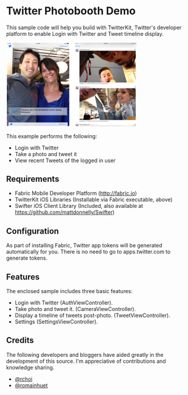 Twitter Photobooth Demo
===

This sample code will help you build with TwitterKit, Twitter's developer platform to enable Login with Twitter
and Tweet timeline display.

<img src="screenshot.png" style="width: 70%;"/>

This example performs the following:

- Login with Twitter
- Take a photo and tweet it
- View recent Tweets of the logged in user

Requirements
---

- Fabric Mobile Developer Platform (http://fabric.io)
- TwitterKit iOS Libraries (Installable via Fabric executable, above)
- Swifter iOS Client Library (Included, also available at https://github.com/mattdonnelly/Swifter)

Configuration
---

As part of installing Fabric, Twitter app tokens will be generated automatically for you. There is no
need to go to apps.twitter.com to generate tokens.

Features
---

The enclosed sample includes three basic features:

- Login with Twitter (AuthViewController).
- Take photo and tweet it. (CameraViewController).
- Display a timeline of tweets post-photo. (TweetViewController).
- Settings (SettingsViewController).

Credits
---

The following developers and bloggers have aided greatly in the development of this source. I'm  appreciative of contributions and knowledge sharing.

- [@rchoi](https://twitter.com/rchoi)
- [@romainhuet](https://twitter.com/romainhuet)
